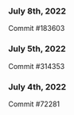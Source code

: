 ### July 8th, 2022

Commit #183603

### July 5th, 2022

Commit #314353


### July 4th, 2022

Commit #72281

